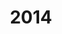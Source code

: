 ---
#This is just for you to quickly see what the file is - it can be anything you want
title: 2014

#This must match the level for the page you want it to appear on
level: Advanced Higher

#This must match the category id for the table the table you wish this to appear in
category: sqapastpapersrevisedah

#This must match the subject you wish this to appear in
subject: Chemistry

#There should be an entry here for each column in the table you wish to populate:
Year: 2014
Past Paper:
   url: /chemistry/advancedhigher/AH SQA PP/revAH SQA PP/revAHchem SQA PP 2014.pdf
   link_text: Paper
JABchem Marking Scheme:
   url: /chemistry/advancedhigher/AH JABchem MSch/revAH JABchem Msch/14revAHmsch.pdf
   link_text: JABchem Solutions
SQA Marking Solutions:
   url: /chemistry/advancedhigher/AH SQA Msch/revAH SQA Msch/revAHchem SQA Msch 2014.pdf
   link_text: SQA Solutions
---